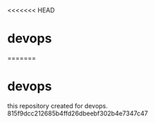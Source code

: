<<<<<<< HEAD
# devops
=======
# devops
this repository created for devops.
815f9dcc212685b4ffd26dbeebf302b4e7347c47
